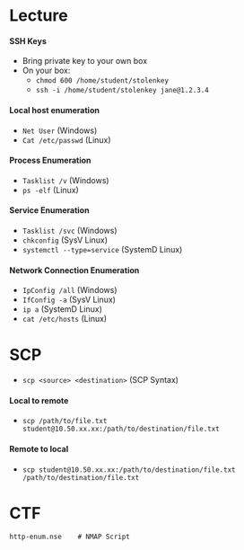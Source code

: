 # Lecture
#### SSH Keys
* Bring private key to your own box
* On your box:
  - `chmod 600 /home/student/stolenkey`
  - `ssh -i /home/student/stolenkey jane@1.2.3.4`
#### Local host enumeration
* `Net User` (Windows)
* `Cat /etc/passwd` (Linux)
#### Process Enumeration
* `Tasklist /v` (Windows)
* `ps -elf` (Linux)
#### Service Enumeration
* `Tasklist /svc` (Windows)
* `chkconfig` (SysV Linux)
* `systemctl --type=service` (SystemD Linux)
#### Network Connection Enumeration
* `IpConfig /all` (Windows)
* `IfConfig -a` (SysV Linux)
* `ip a` (SystemD Linux)
* `cat /etc/hosts` (Linux)
# SCP
* `scp <source> <destination>` (SCP Syntax)
#### Local to remote
* `scp /path/to/file.txt student@10.50.xx.xx:/path/to/destination/file.txt`
#### Remote to local
* `scp student@10.50.xx.xx:/path/to/destination/file.txt /path/to/destination/file.txt`
# CTF
```
http-enum.nse    # NMAP Script

```
